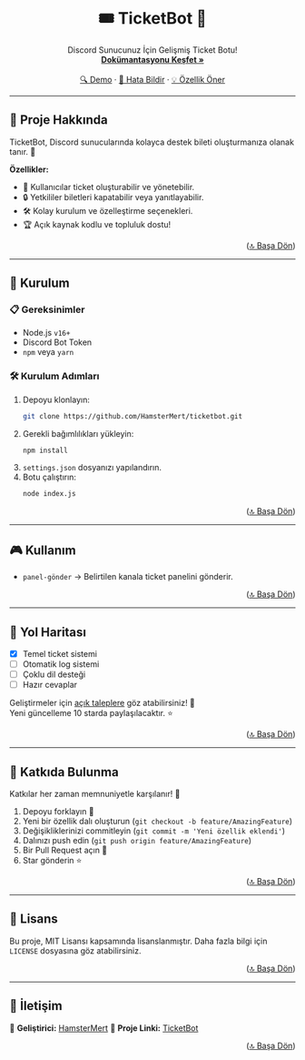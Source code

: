 <a id="readme-top"></a>

<div align="center">
  <h1>🎟️ TicketBot 🤖</h1>
  <p>
    Discord Sunucunuz İçin Gelişmiş Ticket Botu!
    <br />
    <a href="https://github.com/HamsterMert/ticketbot"><strong>Dokümantasyonu Keşfet »</strong></a>
    <br />
    <br />
    <a href="https://github.com/HamsterMert/ticketbot">🔍 Demo</a>
    &middot;
    <a href="https://github.com/HamsterMert/ticketbot/issues">🐞 Hata Bildir</a>
    &middot;
    <a href="https://github.com/HamsterMert/ticketbot/issues">💡 Özellik Öner</a>
  </p>
</div>

---

## 📌 Proje Hakkında

TicketBot, Discord sunucularında kolayca destek bileti oluşturmanıza olanak tanır. 📨

**Özellikler:**
- 🎫 Kullanıcılar ticket oluşturabilir ve yönetebilir.
- 🔒 Yetkililer biletleri kapatabilir veya yanıtlayabilir.
- 🛠️ Kolay kurulum ve özelleştirme seçenekleri.
- 🏆 Açık kaynak kodlu ve topluluk dostu!

<p align="right">(<a href="#readme-top">🔝 Başa Dön</a>)</p>

---

## 🚀 Kurulum

### 📋 Gereksinimler
- Node.js `v16+`
- Discord Bot Token
- `npm` veya `yarn`

### 🛠️ Kurulum Adımları
1. Depoyu klonlayın:
   ```sh
   git clone https://github.com/HamsterMert/ticketbot.git
   ```
2. Gerekli bağımlılıkları yükleyin:
   ```sh
   npm install
   ```
3. `settings.json` dosyanızı yapılandırın.
4. Botu çalıştırın:
   ```sh
   node index.js
   ```

<p align="right">(<a href="#readme-top">🔝 Başa Dön</a>)</p>

---

## 🎮 Kullanım

- `panel-gönder` → Belirtilen kanala ticket panelini gönderir.

<p align="right">(<a href="#readme-top">🔝 Başa Dön</a>)</p>

---

## 📅 Yol Haritası

- [x] Temel ticket sistemi
- [ ] Otomatik log sistemi
- [ ] Çoklu dil desteği
- [ ] Hazır cevaplar    

Geliştirmeler için [açık taleplere](https://github.com/HamsterMert/ticketbot/issues) göz atabilirsiniz! 🚀<br>
Yeni güncelleme 10 starda paylaşılacaktır. ⭐

<p align="right">(<a href="#readme-top">🔝 Başa Dön</a>)</p>

---

## 🤝 Katkıda Bulunma

Katkılar her zaman memnuniyetle karşılanır! 🎉

1. Depoyu forklayın 🍴
2. Yeni bir özellik dalı oluşturun (`git checkout -b feature/AmazingFeature`)
3. Değişikliklerinizi commitleyin (`git commit -m 'Yeni özellik eklendi'`)
4. Dalınızı push edin (`git push origin feature/AmazingFeature`)
5. Bir Pull Request açın 📌
6. Star gönderin ⭐

<p align="right">(<a href="#readme-top">🔝 Başa Dön</a>)</p>

---

## 📜 Lisans

Bu proje, MIT Lisansı kapsamında lisanslanmıştır. Daha fazla bilgi için `LICENSE` dosyasına göz atabilirsiniz.

<p align="right">(<a href="#readme-top">🔝 Başa Dön</a>)</p>

---

## 📧 İletişim

📌 **Geliştirici:** [HamsterMert](https://github.com/HamsterMert)
📌 **Proje Linki:** [TicketBot](https://github.com/HamsterMert/ticketbot)

<p align="right">(<a href="#readme-top">🔝 Başa Dön</a>)</p>
